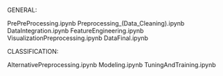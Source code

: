 GENERAL:

PrePreProcessing.ipynb
Preprocessing_(Data_Cleaning).ipynb
DataIntegration.ipynb
FeatureEngineering.ipynb
VisualizationPreprocessing.ipynb
DataFinal.ipynb


CLASSIFICATION:

AlternativePreprocessing.ipynb
Modeling.ipynb
TuningAndTraining.ipynb
